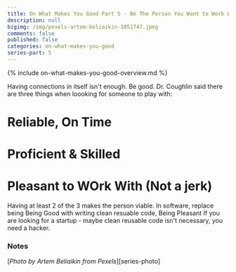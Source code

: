 ```yaml
---
title: On What Makes You Good Part 5 - Be The Person You Want to Work With
description: null
bigimg: /img/pexels-artem-beliaikin-1051747.jpeg
comments: false
published: false
categories: on-what-makes-you-good
series-part: 5
---
```


{% include on-what-makes-you-good-overview.md %}

Having connections in itself isn't enough.  Be good.
Dr. Coughlin said there are three things when loooking for someone to play with:
# Reliable, On Time
# Proficient & Skilled
# Pleasant to WOrk With (Not a jerk)
Having at least 2 of the 3 makes the person viable.  In software, replace being Being Good with writing clean resuable code, Being Pleasant 
If you are looking for a startup - maybe clean reusable code isn't necessary, you need a hacker.

### Notes
[*Photo by Artem Beliaikin from Pexels*][series-photo]